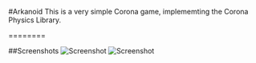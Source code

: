 #Arkanoid
This is a very simple Corona game, implememting the Corona Physics Library.

========

##Screenshots
![Screenshot](https://raw.github.com/calvinchankf/Arkanoid/master/android.png)
![Screenshot](https://raw.github.com/calvinchankf/Arkanoid/master/ios.png)
